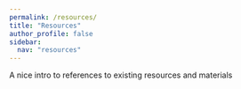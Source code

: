```yaml
---
permalink: /resources/
title: "Resources"
author_profile: false
sidebar:
  nav: "resources"
---
```



A nice intro to references to existing resources and materials